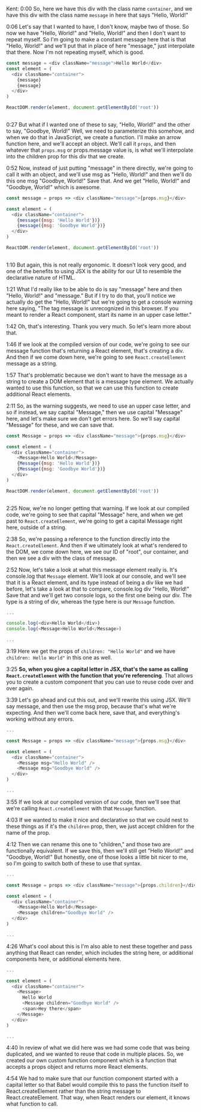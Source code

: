 Kent: 0:00 So, here we have this div with the class name `container`, and we have this div with the class name `message` in here that says "Hello, World!"

0:06 Let's say that I wanted to have, I don't know, maybe two of those. So now we have "Hello, World!" and "Hello, World!" and then I don't want to repeat myself. So I'm going to make a constant message here that is that "Hello, World!" and we'll put that in place of here "message," just interpolate that there. Now I'm not repeating myself, which is good.

```js
const message = <div className="message">Hello World</div>
const element = (
  <div className="container">
    {message}
    {message}
  </div>
)

ReactDOM.render(element, document.getElementById('root'))
  
```

0:27 But what if I wanted one of these to say, "Hello, World!" and the other to say, "Goodbye, World!" Well, we need to parameterize this somehow, and when we do that in JavaScript, we create a function. I'll make an arrow function here, and we'll accept an object. We'll call it `props`, and then whatever that `props.msg` or props.message value is, is what we'll interpolate into the children prop for this div that we create.

0:52 Now, instead of just putting "message" in there directly, we're going to call it with an object, and we'll use msg as "Hello, World!" and then we'll do this one msg "Goodbye, World!" Save that. And we get "Hello, World!" and "Goodbye, World!" which is awesome.

```js
const message = props => <div className="message">{props.msg}</div>

const element = (
  <div className="container">
    {message({msg: 'Hello World'})}
    {message({msg: 'Goodbye World'})}
  </div>
)

ReactDOM.render(element, document.getElementById('root'))
  
```

1:10 But again, this is not really ergonomic. It doesn't look very good, and one of the benefits to using JSX is the ability for our UI to resemble the declarative nature of HTML.

1:21 What I'd really like to be able to do is say "message" here and then "Hello, World!" and "message." But if I try to do that, you'll notice we actually do get the "Hello, World!" but we're going to get a console warning here saying, "The tag message is unrecognized in this browser. If you meant to render a React component, start its name in an upper case letter."

1:42 Oh, that's interesting. Thank you very much. So let's learn more about that.

1:46 If we look at the compiled version of our code, we're going to see our message function that's returning a React element, that's creating a div. And then if we come down here, we're going to see `React.createElement` message as a string.

1:57 That's problematic because we don't want to have the message as a string to create a DOM element that is a message type element. We actually wanted to use this function, so that we can use this function to create additional React elements.

2:11 So, as the warning suggests, we need to use an upper case letter, and so if instead, we say capital "Message," then we use capital "Message" here, and let's make sure we don't get errors here. So we'll say capital "Message" for these, and we can save that.

```js
const Message = props => <div className="message">{props.msg}</div>

const element = (
  <div className="container">
    <Message>Hello World</Message>
    {Message({msg: 'Hello World'})}
    {Message({msg: 'Goodbye World'})}
  </div>
)

ReactDOM.render(element, document.getElementById('root'))
  
```

2:25 Now, we're no longer getting that warning. If we look at our compiled code, we're going to see that capital "Message" here, and when we get past to `React.createElement`, we're going to get a capital Message right here, outside of a string.

2:38 So, we're passing a reference to the function directly into the `React.createElement`. And then if we ultimately look at what's rendered to the DOM, we come down here, we see our ID of "root", our container, and then we see a div with the class of message.

2:52 Now, let's take a look at what this message element really is. It's console.log that `Message` element. We'll look at our console, and we'll see that it is a React element, and its type instead of being a div like we had before, let's take a look at that to compare, console.log div "Hello, World!" Save that and we'll get two console logs, so the first one being our div. The type is a string of div, whereas the type here is our `Message` function.


```js
...

console.log(<div>Hello World</div>)
console.log(<Message>Hello World</Message>)

...
```

3:19 Here we get the props of `children: "Hello World"` and we have `children: Hello World"` in this one as well.

3:25 **So, when you give a capital letter in JSX, that's the same as calling `React.createElement` with the function that you're referencing**. That allows you to create a custom component that you can use to reuse code over and over again.

3:39 Let's go ahead and cut this out, and we'll rewrite this using JSX. We'll say message, and then use the msg prop, because that's what we're expecting. And then we'll come back here, save that, and everything's working without any errors.

```js
...

const Message = props => <div className="message">{props.msg}</div>

const element = (
  <div className="container">
    <Message msg="Hello World" />
    <Message msg="Goodbye World" />
  </div>
)

...
```

3:55 If we look at our compiled version of our code, then we'll see that we're calling `React.createElement` with that `Message` function.

4:03 If we wanted to make it nice and declarative so that we could nest to these things as if it's the `children` prop, then, we just accept children for the name of the prop.

4:12 Then we can rename this one to "children," and those two are functionally equivalent. If we save this, then we'll still get "Hello World!" and "Goodbye, World!" But honestly, one of those looks a little bit nicer to me, so I'm going to switch both of these to use that syntax.

```js
...

const Message = props => <div className="message">{props.children}</div>

const element = (
  <div className="container">
    <Message>Hello World</Message>
    <Message children="Goodbye World" />
  </div>
) 

...
```

4:26 What's cool about this is I'm also able to nest these together and pass anything that React can render, which includes the string here, or additional components here, or additional elements here.

```js
...

const element = (
  <div className="container">
    <Message>
      Hello World
      <Message children="Goodbye World" />
      <span>Hey there</span>
    </Message>
  </div>
) 

...
```

4:40 In review of what we did here was we had some code that was being duplicated, and we wanted to reuse that code in multiple places. So, we created our own custom function component which is a function that accepts a props object and returns more React elements.

4:54 We had to make sure that our function component started with a capital letter so that Babel would compile this to pass the function itself to React.createElement rather than the string message to React.createElement. That way, when React renders our element, it knows what function to call.


